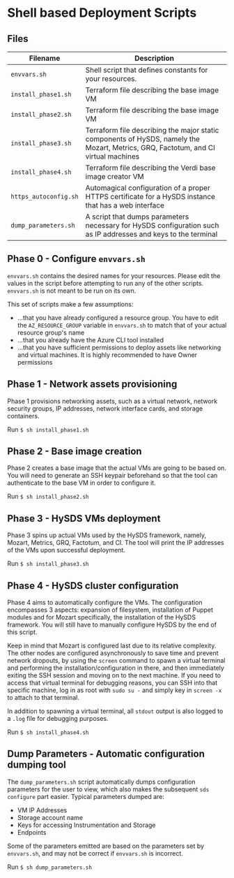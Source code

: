 # Shell based Deployment Scripts

## Files

| Filename | Description |
|----------------------------|---------------------------------------------------------------------------------------------------------------------------------------------------------------------------------------|
| `envvars.sh` | Shell script that defines constants for your resources. |
| `install_phase1.sh` | Terraform file describing the base image VM |
| `install_phase2.sh` | Terraform file describing the base image VM |
| `install_phase3.sh` | Terraform file describing the major static components of HySDS, namely the Mozart, Metrics, GRQ, Factotum, and CI virtual machines |
| `install_phase4.sh` | Terraform file describing the Verdi base image creator VM |
| `https_autoconfig.sh` | Automagical configuration of a proper HTTPS certificate for a HySDS instance that has a web interface |
| `dump_parameters.sh` | A script that dumps parameters necessary for HySDS configuration such as IP addresses and keys to the terminal |

## Phase 0 - Configure `envvars.sh`

`envvars.sh` contains the desired names for your resources. Please edit the values in the script before attempting to run any of the other scripts. `envvars.sh` is not meant to be run on its own.

This set of scripts make a few assumptions:

- ...that you have already configured a resource group. You have to edit the `AZ_RESOURCE_GROUP` variable in `envvars.sh` to match that of your actual resource group's name
- ...that you already have the Azure CLI tool installed
- ...that you have sufficient permissions to deploy assets like networking and virtual machines. It is highly recommended to have Owner permissions

## Phase 1 - Network assets provisioning

Phase 1 provisions networking assets, such as a virtual network, network security groups, IP addresses, network interface cards, and storage containers.

Run `$ sh install_phase1.sh`

## Phase 2 - Base image creation

Phase 2 creates a base image that the actual VMs are going to be based on. You will need to generate an SSH keypair beforehand so that the tool can authenticate to the base VM in order to configure it.

Run `$ sh install_phase2.sh`

## Phase 3 - HySDS VMs deployment

Phase 3 spins up actual VMs used by the HySDS framework, namely, Mozart, Metrics, GRQ, Factotum, and CI. The tool will print the IP addresses of the VMs upon successful deployment.

Run `$ sh install_phase3.sh`

## Phase 4 - HySDS cluster configuration

Phase 4 aims to automatically configure the VMs. The configuration encompasses 3 aspects: expansion of filesystem, installation of Puppet modules and for Mozart specifically, the installation of the HySDS framework. You will still have to manually configure HySDS by the end of this script.

Keep in mind that Mozart is configured last due to its relative complexity. The other nodes are configured asynchronously to save time and prevent network dropouts, by using the `screen` command to spawn a virtual terminal and performing the installation/configuration in there, and then immediately exiting the SSH session and moving on to the next machine. If you need to access that virtual terminal for debugging reasons, you can SSH into that specific machine, log in as root with `sudo su -` and simply key in `screen -x` to attach to that terminal.

In addition to spawning a virtual terminal, all `stdout` output is also logged to a `.log` file for debugging purposes.

Run `$ sh install_phase4.sh`

## Dump Parameters - Automatic configuration dumping tool

The `dump_parameters.sh` script automatically dumps configuration parameters for the user to view, which also makes the subsequent `sds configure` part easier. Typical parameters dumped are:

- VM IP Addresses
- Storage account name
- Keys for accessing Instrumentation and Storage
- Endpoints

Some of the parameters emitted are based on the parameters set by `envvars.sh`, and may not be correct if `envvars.sh` is incorrect.

Run `$ sh dump_parameters.sh`